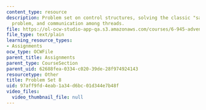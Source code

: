 ```yaml
---
content_type: resource
description: Problem set on control structures, solving the classic "same fringe"
  problem, and communication among threads.
file: https://ol-ocw-studio-app-qa.s3.amazonaws.com/courses/6-945-adventures-in-advanced-symbolic-programming-spring-2009/97aff9fd4eab1a34d6bc01d344e7b48f_assn08.txt
file_type: text/plain
learning_resource_types:
- Assignments
ocw_type: OCWFile
parent_title: Assignments
parent_type: CourseSection
parent_uid: 62688fea-0334-c020-39de-28f974924143
resourcetype: Other
title: Problem Set 8
uid: 97aff9fd-4eab-1a34-d6bc-01d344e7b48f
video_files:
  video_thumbnail_file: null
---
```

